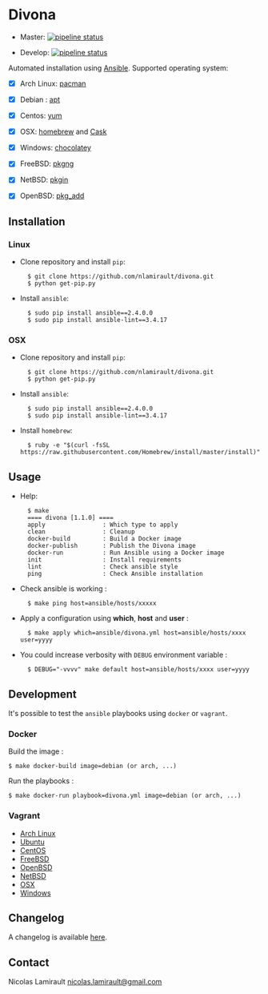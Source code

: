 # Divona #

* Master: [![pipeline status](https://gitlab.com/nicolas-lamirault/divona/badges/master/pipeline.svg)](https://gitlab.com/nicolas-lamirault/divona/commits/master)

* Develop: [![pipeline status](https://gitlab.com/nicolas-lamirault/divona/badges/develop/pipeline.svg)](https://gitlab.com/nicolas-lamirault/divona/commits/develop)

Automated installation using [Ansible](https://www.ansible.com/). Supported operating system:

- [x] Arch Linux: [pacman](https://wiki.archlinux.org/index.php/pacman)
- [x] Debian : [apt](https://wiki.debian.org/Apt)
- [x] Centos: [yum](http://yum.baseurl.org/)
- [x] OSX: [homebrew](http://brew.sh/) and [Cask](https://caskroom.github.io)
- [x] Windows: [chocolatey](https://chocolatey.org)
- [x] FreeBSD: [pkgng](https://wiki.freebsd.org/pkgng)
- [x] NetBSD: [pkgin](https://man.openbsd.org/pkg_add)
- [x] OpenBSD: [pkg_add](https://man.openbsd.org/pkg_add)


## Installation

### Linux

* Clone repository and install `pip`:

        $ git clone https://github.com/nlamirault/divona.git
        $ python get-pip.py

* Install `ansible`:

        $ sudo pip install ansible==2.4.0.0
        $ sudo pip install ansible-lint==3.4.17

### OSX

* Clone repository and install `pip`:

        $ git clone https://github.com/nlamirault/divona.git
        $ python get-pip.py

* Install `ansible`:

        $ sudo pip install ansible==2.4.0.0
        $ sudo pip install ansible-lint==3.4.17

* Install `homebrew`:

        $ ruby -e "$(curl -fsSL https://raw.githubusercontent.com/Homebrew/install/master/install)"


## Usage

* Help:

        $ make
        ==== divona [1.1.0] ====
        apply                : Which type to apply
        clean                : Cleanup
        docker-build         : Build a Docker image
        docker-publish       : Publish the Divona image
        docker-run           : Run Ansible using a Docker image
        init                 : Install requirements
        lint                 : Check ansible style
        ping                 : Check Ansible installation

* Check ansible is working :

        $ make ping host=ansible/hosts/xxxxx

* Apply a configuration using **which**, **host** and **user** :

        $ make apply which=ansible/divona.yml host=ansible/hosts/xxxx user=yyyy

* You could increase verbosity with `DEBUG` environment variable :

        $ DEBUG="-vvvv" make default host=ansible/hosts/xxxx user=yyyy

## Development

It's possible to test the `ansible` playbooks using `docker` or `vagrant`.

### Docker

Build the image :

    $ make docker-build image=debian (or arch, ...)

Run the playbooks :

    $ make docker-run playbook=divona.yml image=debian (or arch, ...)

### Vagrant

* [Arch Linux](vms/ArchLinux)
* [Ubuntu](vms/Ubuntu)
* [CentOS](vms/CentOS)
* [FreeBSD](vms/FreeBSD)
* [OpenBSD](vms/OpenBSD)
* [NetBSD](vms/NetBSD)
* [OSX](vms/OSX)
* [Windows](vms/Windows)


## Changelog

A changelog is available [here](ChangeLog.md).


## Contact

Nicolas Lamirault <nicolas.lamirault@gmail.com>
